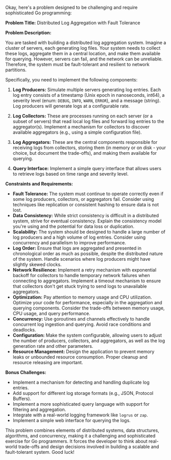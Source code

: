 Okay, here's a problem designed to be challenging and require sophisticated Go programming:

**Problem Title:**  Distributed Log Aggregation with Fault Tolerance

**Problem Description:**

You are tasked with building a distributed log aggregation system.  Imagine a cluster of servers, each generating log files.  Your system needs to collect these logs, aggregate them in a central location, and make them available for querying.  However, servers can fail, and the network can be unreliable.  Therefore, the system must be fault-tolerant and resilient to network partitions.

Specifically, you need to implement the following components:

1.  **Log Producers:** Simulate multiple servers generating log entries. Each log entry consists of a timestamp (Unix epoch in nanoseconds, int64), a severity level (enum: `DEBUG`, `INFO`, `WARN`, `ERROR`), and a message (string). Log producers will generate logs at a configurable rate.

2.  **Log Collectors:** These are processes running on each server (or a subset of servers) that read local log files and forward log entries to the aggregator(s). Implement a mechanism for collectors to discover available aggregators (e.g., using a simple configuration file).

3.  **Log Aggregators:** These are the central components responsible for receiving logs from collectors, storing them (in memory or on disk - your choice, but document the trade-offs), and making them available for querying.

4.  **Query Interface:** Implement a simple query interface that allows users to retrieve logs based on time range and severity level.

**Constraints and Requirements:**

*   **Fault Tolerance:**  The system must continue to operate correctly even if some log producers, collectors, or aggregators fail.  Consider using techniques like replication or consistent hashing to ensure data is not lost.
*   **Data Consistency:** While strict consistency is difficult in a distributed system, strive for eventual consistency.  Explain the consistency model you're using and the potential for data loss or duplication.
*   **Scalability:**  The system should be designed to handle a large number of log producers and a high volume of log entries.  Consider using concurrency and parallelism to improve performance.
*   **Log Order:** Ensure that logs are aggregated and presented in chronological order as much as possible, despite the distributed nature of the system. Handle scenarios where log producers might have slightly skewed clocks.
*   **Network Resilience:** Implement a retry mechanism with exponential backoff for collectors to handle temporary network failures when connecting to aggregators. Implement a timeout mechanism to ensure that collectors don't get stuck trying to send logs to unavailable aggregators.
*   **Optimization:** Pay attention to memory usage and CPU utilization. Optimize your code for performance, especially in the aggregation and querying components. Consider the trade-offs between memory usage, CPU usage, and query performance.
*   **Concurrency:** Use goroutines and channels effectively to handle concurrent log ingestion and querying. Avoid race conditions and deadlocks.
*   **Configuration:** Make the system configurable, allowing users to adjust the number of producers, collectors, and aggregators, as well as the log generation rate and other parameters.
*   **Resource Management:** Design the application to prevent memory leaks or unbounded resource consumption. Proper cleanup and resource releasing are important.

**Bonus Challenges:**

*   Implement a mechanism for detecting and handling duplicate log entries.
*   Add support for different log storage formats (e.g., JSON, Protocol Buffers).
*   Implement a more sophisticated query language with support for filtering and aggregation.
*   Integrate with a real-world logging framework like `logrus` or `zap`.
*   Implement a simple web interface for querying the logs.

This problem combines elements of distributed systems, data structures, algorithms, and concurrency, making it a challenging and sophisticated exercise for Go programmers. It forces the developer to think about real-world trade-offs and design decisions involved in building a scalable and fault-tolerant system. Good luck!
